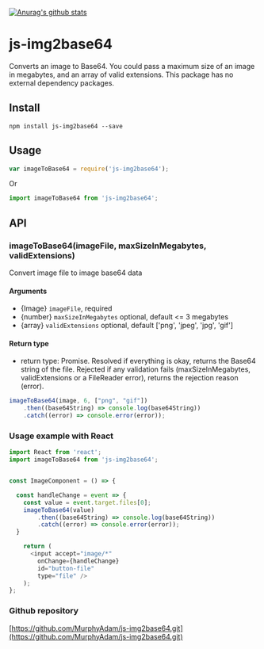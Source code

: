 [![Anurag's github stats](https://github-readme-stats.vercel.app/api?username=MurphyAdam&count_private=true&theme=radical)](https://github.com/anuraghazra/github-readme-stats)

# js-img2base64
Converts an image to Base64. You could pass a maximum size of an image in megabytes, and an array of valid extensions. This package has no external dependency packages.

## Install
```
npm install js-img2base64 --save
```
## Usage

```js
var imageToBase64 = require('js-img2base64');
```

Or

```js
import imageToBase64 from 'js-img2base64';
```

## API
### imageToBase64(imageFile, maxSizeInMegabytes, validExtensions)

Convert image file to image base64 data

#### Arguments
* {Image} ``imageFile``, required  
* {number} ``maxSizeInMegabytes`` optional, default <= 3 megabytes  
* {array} ``validExtensions`` optional, default ['png', 'jpeg', 'jpg', 'gif']

#### Return type 
* return type: Promise. Resolved if everything is okay, returns the Base64 string of the file. Rejected if any validation fails (maxSizeInMegabytes, validExtensions or a FileReader error), returns the rejection reason (error).

```js
imageToBase64(image, 6, ["png", "gif"])
	.then((base64String) => console.log(base64String))
	.catch((error) => console.error(error));
```

### Usage example with React

```js
import React from 'react';
import imageToBase64 from 'js-img2base64';


const ImageComponent = () => {

  const handleChange = event => {
    const value = event.target.files[0];
    imageToBase64(value)
    	.then((base64String) => console.log(base64String))
    	.catch((error) => console.error(error));
  }

  	return (
      <input accept="image/*" 
        onChange={handleChange} 
        id="button-file" 
        type="file" />
  	);
};

```

### Github repository

[https://github.com/MurphyAdam/js-img2base64.git](https://github.com/MurphyAdam/js-img2base64.git)
